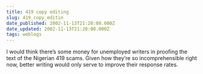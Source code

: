 ```yaml
---
title: 419 copy editing
slug: 419_copy_editin
date_published: 2002-11-13T21:20:08.000Z
date_updated: 2002-11-13T21:20:08.000Z
tags: weblogs
---
```


I would think there’s some money for unemployed writers in proofing the text of the Nigerian 419 scams. Given how they’re so incomprehensible right now, better writing would only serve to improve their response rates.
